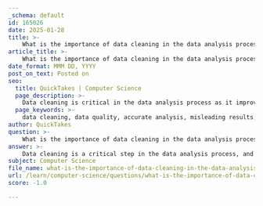 ```yaml
---
_schema: default
id: 165026
date: 2025-01-28
title: >-
    What is the importance of data cleaning in the data analysis process?
article_title: >-
    What is the importance of data cleaning in the data analysis process?
date_format: MMM DD, YYYY
post_on_text: Posted on
seo:
  title: QuickTakes | Computer Science
  page_description: >-
    Data cleaning is critical in the data analysis process as it improves data quality, facilitates accurate analysis, reduces misleading results, enhances productivity, supports machine learning models, and contributes to organizational success.
  page_keywords: >-
    data cleaning, data quality, accurate analysis, misleading results, productivity, machine learning, organizational success, data preparation, data accuracy, insights, decision-making, data integrity
author: QuickTakes
question: >-
    What is the importance of data cleaning in the data analysis process?
answer: >-
    Data cleaning is a critical step in the data analysis process, and its importance cannot be overstated. Here are several key reasons why data cleaning is essential:\n\n1. **Improving Data Quality**: Data cleaning enhances the accuracy and consistency of the data. By identifying and correcting errors, inconsistencies, and inaccuracies—such as missing values, outliers, and duplicates—data cleaning ensures that the dataset is reliable for analysis. This leads to more trustworthy insights that can inform decision-making.\n\n2. **Facilitating Accurate Analysis**: Clean data is fundamental for robust analysis and accurate modeling in data science. If data is not adequately cleaned and prepared, significant problems can arise, impacting the reliability and accuracy of any subsequent analysis or decision-making processes. Clean, accurate data leads to more precise and trustworthy analysis.\n\n3. **Reducing Misleading Results**: A poorly cleaned dataset can lead to misleading results and conclusions. Data cleaning helps mitigate the risk of skewed analytics, which is pivotal for optimal business decision-making. By ensuring that the data used is correct, complete, and relevant, organizations can trust their data, leading to more meaningful insights.\n\n4. **Enhancing Productivity**: Data cleaning can increase productivity by simplifying the data analysis process. With properly cleansed data, analysts can focus on extracting insights rather than spending time dealing with data issues. This efficiency can lead to faster decision-making and improved organizational performance.\n\n5. **Supporting Machine Learning Models**: In the context of machine learning, clean data contributes to the robustness and generalization ability of models. Data cleaning acts as a safeguard against the propagation of flawed patterns, ensuring that the models trained on the data are more accurate and reliable.\n\n6. **Organizational Success**: Ultimately, data cleaning plays a foundational role in enabling reliable insights and informed decision-making. Organizations that prioritize data cleaning are better positioned to utilize their data effectively, leading to improved outcomes and success.\n\nIn summary, data cleaning is a vital process that enhances the quality of data, supports accurate analysis, reduces the risk of misleading results, and contributes to the overall success of data-driven decision-making.
subject: Computer Science
file_name: what-is-the-importance-of-data-cleaning-in-the-data-analysis-process.md
url: /learn/computer-science/questions/what-is-the-importance-of-data-cleaning-in-the-data-analysis-process
score: -1.0

---
```


&nbsp;